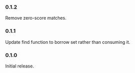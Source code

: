 ### 0.1.2

Remove zero-score matches.

### 0.1.1

Update find function to borrow set rather than consuming it.

### 0.1.0

Initial release.
